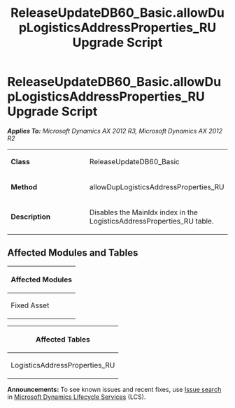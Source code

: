﻿---
title: ReleaseUpdateDB60_Basic.allowDupLogisticsAddressProperties_RU Upgrade Script
TOCTitle: ReleaseUpdateDB60_Basic.allowDupLogisticsAddressProperties_RU Upgrade Script
ms:assetid: 3f7e286e-23dc-55f5-0bec-5d634fa83ea8
ms:mtpsurl: https://msdn.microsoft.com/en-us/library/JJ718789(v=AX.60)
ms:contentKeyID: 49707833
ms.date: 05/18/2015
mtps_version: v=AX.60
---

# ReleaseUpdateDB60\_Basic.allowDupLogisticsAddressProperties\_RU Upgrade Script 


_**Applies To:** Microsoft Dynamics AX 2012 R3, Microsoft Dynamics AX 2012 R2_

<table>
<colgroup>
<col style="width: 50%" />
<col style="width: 50%" />
</colgroup>
<tbody>
<tr class="odd">
<td><p><strong>Class</strong></p></td>
<td><p>ReleaseUpdateDB60_Basic</p></td>
</tr>
<tr class="even">
<td><p><strong>Method</strong></p></td>
<td><p>allowDupLogisticsAddressProperties_RU</p></td>
</tr>
<tr class="odd">
<td><p><strong>Description</strong></p></td>
<td><p>Disables the MainIdx index in the LogisticsAddressProperties_RU table.</p></td>
</tr>
</tbody>
</table>


## Affected Modules and Tables

<table>
<colgroup>
<col style="width: 100%" />
</colgroup>
<thead>
<tr class="header">
<th><p>Affected Modules</p></th>
</tr>
</thead>
<tbody>
<tr class="odd">
<td><p>Fixed Asset</p></td>
</tr>
</tbody>
</table>


<table>
<colgroup>
<col style="width: 100%" />
</colgroup>
<thead>
<tr class="header">
<th><p>Affected Tables</p></th>
</tr>
</thead>
<tbody>
<tr class="odd">
<td><p>LogisticsAddressProperties_RU</p></td>
</tr>
</tbody>
</table>

  
**Announcements:** To see known issues and recent fixes, use [Issue search](http://go.microsoft.com/fwlink/?linkid=389258) in [Microsoft Dynamics Lifecycle Services](http://go.microsoft.com/fwlink/?linkid=306505) (LCS).

